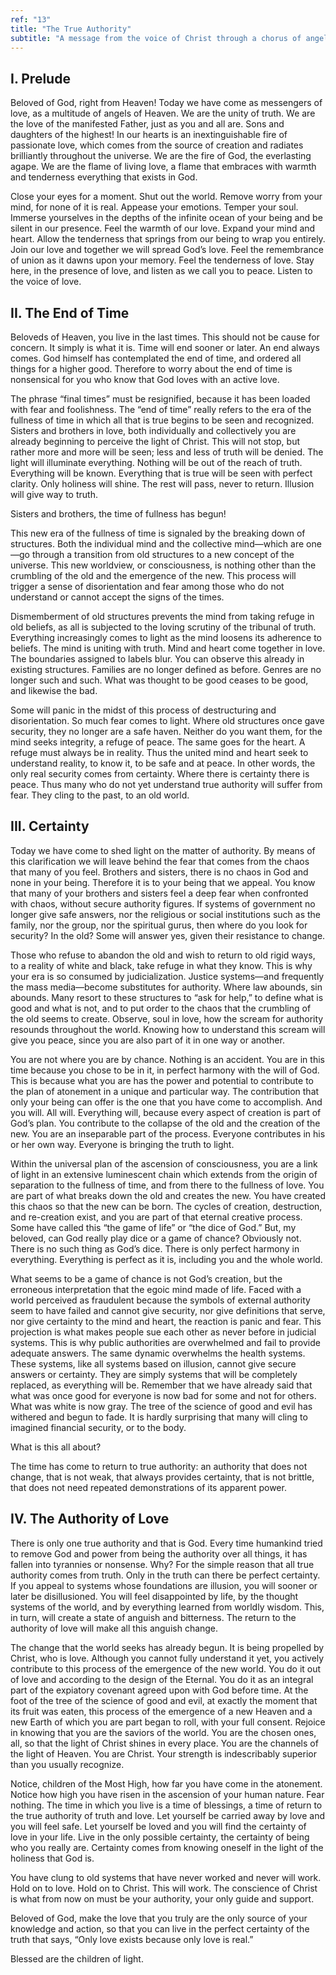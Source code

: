 ```yaml
---
ref: "13"
title: "The True Authority"
subtitle: "A message from the voice of Christ through a chorus of angels in the presence of the Archangel Raphael and the Archangel Gabriel"
---
```


## I. Prelude

Beloved of God, right from Heaven! Today we have come as messengers of love, as
a multitude of angels of Heaven. We are the unity of truth. We are the love of
the manifested Father, just as you and all are. Sons and daughters of the
highest! In our hearts is an inextinguishable fire of passionate love, which
comes from the source of creation and radiates brilliantly throughout the
universe. We are the fire of God, the everlasting agape. We are the flame of
living love, a flame that embraces with warmth and tenderness everything that
exists in God.

Close your eyes for a moment. Shut out the world. Remove worry from your mind,
for none of it is real. Appease your emotions. Temper your soul. Immerse
yourselves in the depths of the infinite ocean of your being and be silent in
our presence. Feel the warmth of our love. Expand your mind and heart. Allow
the tenderness that springs from our being to wrap you entirely. Join our love
and together we will spread God’s love. Feel the remembrance of union as it
dawns upon your memory. Feel the tenderness of love. Stay here, in the presence
of love, and listen as we call you to peace. Listen to the voice of love.

## II. The End of Time

Beloveds of Heaven, you live in the last times. This should not be cause for
concern. It simply is what it is. Time will end sooner or later. An end always
comes. God himself has contemplated the end of time, and ordered all things for
a higher good. Therefore to worry about the end of time is nonsensical for
you who know that God loves with an active love.

The phrase “final times” must be resignified, because it has been loaded with
fear and foolishness. The “end of time” really refers to the era of the
fullness of time in which all that is true begins to be seen and recognized.
Sisters and brothers in love, both individually and collectively you are
already beginning to perceive the light of Christ. This will not stop, but
rather more and more will be seen; less and less of truth will be denied. The
light will illuminate everything. Nothing will be out of the reach of truth.
Everything will be known. Everything that is true will be seen with perfect
clarity. Only holiness will shine. The rest will pass, never to return.
Illusion will give way to truth.

Sisters and brothers, the time of fullness has begun!

This new era of the fullness of time is signaled by the breaking down of
structures. Both the individual mind and the collective mind—which are one—go
through a transition from old structures to a new concept of the universe.
This new worldview, or consciousness, is nothing other than the crumbling of
the old and the emergence of the new. This process will trigger a sense of
disorientation and fear among those who do not understand or cannot accept the
signs of the times.

Dismemberment of old structures prevents the mind from taking refuge in old
beliefs, as all is subjected to the loving scrutiny of the tribunal of truth.
Everything increasingly comes to light as the mind loosens its adherence to
beliefs. The mind is uniting with truth. Mind and heart come together in love.
The boundaries assigned to labels blur. You can observe this already in
existing structures. Families are no longer defined as before. Genres are no
longer such and such. What was thought to be good ceases to be good, and
likewise the bad.

Some will panic in the midst of this process of destructuring and
disorientation. So much fear comes to light. Where old structures once gave
security, they no longer are a safe haven. Neither do you want them, for the
mind seeks integrity, a refuge of peace. The same goes for the heart. A refuge
must always be in reality. Thus the united mind and heart seek to understand
reality, to know it, to be safe and at peace. In other words, the only real
security comes from certainty. Where there is certainty there is peace. Thus
many who do not yet understand true authority will suffer from fear. They cling
to the past, to an old world.

## III. Certainty

Today we have come to shed light on the matter of authority. By means of this
clarification we will leave behind the fear that comes from the chaos that many
of you feel. Brothers and sisters, there is no chaos in God and none in your
being. Therefore it is to your being that we appeal. You know that many of your
brothers and sisters feel a deep fear when confronted with chaos, without
secure authority figures. If systems of government no longer give safe answers,
nor the religious or social institutions such as the family, nor the group, nor
the spiritual gurus, then where do you look for security? In the old? Some will
answer yes, given their resistance to change.

Those who refuse to abandon the old and wish to return to old rigid ways, to a
reality of white and black, take refuge in what they know. This is why your era
is so consumed by judicialization. Justice systems—and frequently the mass
media—become substitutes for authority. Where law abounds, sin abounds. Many
resort to these structures to “ask for help,” to define what is good and what
is not, and to put order to the chaos that the crumbling of the old seems to
create. Observe, soul in love, how the scream for authority resounds throughout
the world. Knowing how to understand this scream will give you peace, since you
are also part of it in one way or another.

You are not where you are by chance. Nothing is an accident. You are in this
time because you chose to be in it, in perfect harmony with the will of God.
This is because what you are has the power and potential to contribute to the
plan of atonement in a unique and particular way. The contribution that only
your being can offer is the one that you have come to accomplish. And you will.
All will. Everything will, because every aspect of creation is part of God’s
plan. You contribute to the collapse of the old and the creation of the new.
You are an inseparable part of the process. Everyone contributes in his or her
own way. Everyone is bringing the truth to light.

Within the universal plan of the ascension of consciousness, you are a link of
light in an extensive luminescent chain which extends from the origin of
separation to the fullness of time, and from there to the fullness of love. You
are part of what breaks down the old and creates the new. You have created this
chaos so that the new can be born. The cycles of creation, destruction, and
re-creation exist, and you are part of that eternal creative process. Some have
called this “the game of life” or “the dice of God.” But, my beloved, can God
really play dice or a game of chance? Obviously not. There is no such thing as
God’s dice. There is only perfect harmony in everything. Everything is perfect
as it is, including you and the whole world.

What seems to be a game of chance is not God’s creation, but the erroneous
interpretation that the egoic mind made of life. Faced with a world perceived
as fraudulent because the symbols of external authority seem to have failed and
cannot give security, nor give definitions that serve, nor give certainty to
the mind and heart, the reaction is panic and fear. This projection is what
makes people sue each other as never before in judicial systems. This is why
public authorities are overwhelmed and fail to provide adequate answers. The
same dynamic overwhelms the health systems. These systems, like all systems
based on illusion, cannot give secure answers or certainty. They are simply
systems that will be completely replaced, as everything will be. Remember that
we have already said that what was once good for everyone is now bad for some
and not for others. What was white is now gray. The tree of the science of good
and evil has withered and begun to fade. It is hardly surprising that many will
cling to imagined financial security, or to the body.

What is this all about?

The time has come to return to true authority: an authority that does not
change, that is not weak, that always provides certainty, that is not brittle,
that does not need repeated demonstrations of its apparent power.

## IV. The Authority of Love

There is only one true authority and that is God. Every time humankind tried to
remove God and power from being the authority over all things, it has fallen
into tyrannies or nonsense. Why? For the simple reason that all true authority
comes from truth. Only in the truth can there be perfect certainty. If you
appeal to systems whose foundations are illusion, you will sooner or later be
disillusioned. You will feel disappointed by life, by the thought systems of
the world, and by everything learned from worldly wisdom. This, in turn, will
create a state of anguish and bitterness. The return to the authority of love
will make all this anguish change.

The change that the world seeks has already begun. It is being propelled by
Christ, who is love. Although you cannot fully understand it yet, you actively
contribute to this process of the emergence of the new world. You do it out of
love and according to the design of the Eternal. You do it as an integral part
of the expiatory covenant agreed upon with God before time. At the foot of the
tree of the science of good and evil, at exactly the moment that its fruit was
eaten, this process of the emergence of a new Heaven and a new Earth of which
you are part began to roll, with your full consent. Rejoice in knowing that you
are the saviors of the world. You are the chosen ones, all, so that the light
of Christ shines in every place. You are the channels of the light of Heaven.
You are Christ. Your strength is indescribably superior than you usually
recognize.

Notice, children of the Most High, how far you have come in the atonement.
Notice how high you have risen in the ascension of your human nature. Fear
nothing. The time in which you live is a time of blessings, a time of return to
the true authority of truth and love. Let yourself be carried away by love and
you will feel safe. Let yourself be loved and you will find the certainty of
love in your life. Live in the only possible certainty, the certainty of being
who you really are. Certainty comes from knowing oneself in the light of the
holiness that God is.

You have clung to old systems that have never worked and never will work. Hold
on to love. Hold on to Christ. This will work. The conscience of Christ is what
from now on must be your authority, your only guide and support.

Beloved of God, make the love that you truly are the only source of your
knowledge and action, so that you can live in the perfect certainty of the
truth that says, “Only love exists because only love is real.”

Blessed are the children of light.

